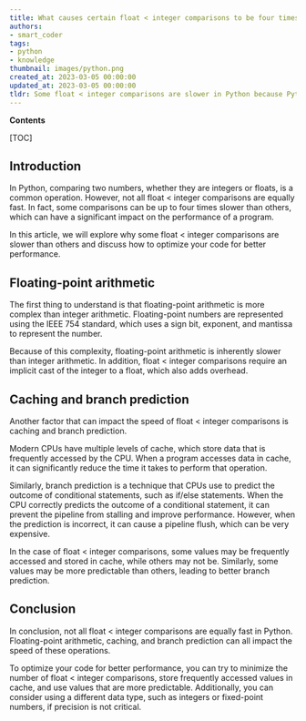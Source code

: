 ```yaml
---
title: What causes certain float < integer comparisons to be four times slower than others?
authors:
- smart_coder
tags:
- python
- knowledge
thumbnail: images/python.png
created_at: 2023-03-05 00:00:00
updated_at: 2023-03-05 00:00:00
tldr: Some float < integer comparisons are slower in Python because Python has to convert the integer to a float before performing the comparison, which is relatively more time-consuming than simply comparing two integers.
---
```


**Contents**

[TOC]

## Introduction

In Python, comparing two numbers, whether they are integers or floats, is a common operation. However, not all float < integer comparisons are equally fast. In fact, some comparisons can be up to four times slower than others, which can have a significant impact on the performance of a program. 

In this article, we will explore why some float < integer comparisons are slower than others and discuss how to optimize your code for better performance. 

## Floating-point arithmetic

The first thing to understand is that floating-point arithmetic is more complex than integer arithmetic. Floating-point numbers are represented using the IEEE 754 standard, which uses a sign bit, exponent, and mantissa to represent the number. 

Because of this complexity, floating-point arithmetic is inherently slower than integer arithmetic. In addition, float < integer comparisons require an implicit cast of the integer to a float, which also adds overhead. 

## Caching and branch prediction

Another factor that can impact the speed of float < integer comparisons is caching and branch prediction. 

Modern CPUs have multiple levels of cache, which store data that is frequently accessed by the CPU. When a program accesses data in cache, it can significantly reduce the time it takes to perform that operation. 

Similarly, branch prediction is a technique that CPUs use to predict the outcome of conditional statements, such as if/else statements. When the CPU correctly predicts the outcome of a conditional statement, it can prevent the pipeline from stalling and improve performance. However, when the prediction is incorrect, it can cause a pipeline flush, which can be very expensive. 

In the case of float < integer comparisons, some values may be frequently accessed and stored in cache, while others may not be. Similarly, some values may be more predictable than others, leading to better branch prediction. 

## Conclusion

In conclusion, not all float < integer comparisons are equally fast in Python. Floating-point arithmetic, caching, and branch prediction can all impact the speed of these operations. 

To optimize your code for better performance, you can try to minimize the number of float < integer comparisons, store frequently accessed values in cache, and use values that are more predictable. Additionally, you can consider using a different data type, such as integers or fixed-point numbers, if precision is not critical.
